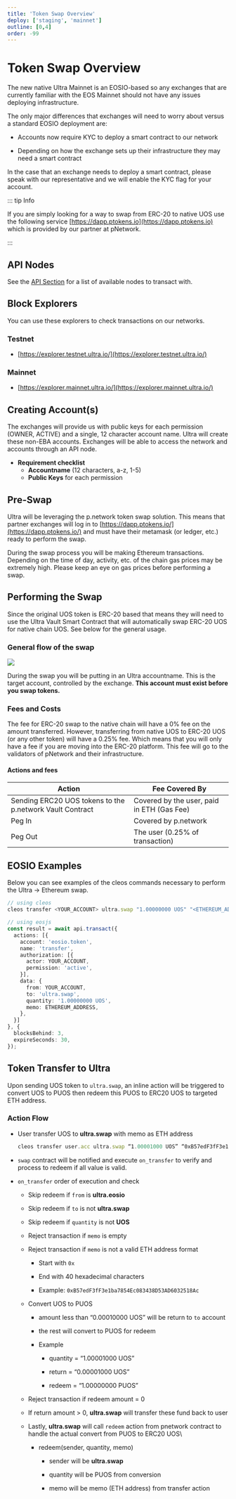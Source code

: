 ```yaml
---
title: 'Token Swap Overview'
deploy: ['staging', 'mainnet']
outline: [0,4]
order: -99
---
```


# Token Swap Overview

The new native Ultra Mainnet is an EOSIO-based so any exchanges that are currently familiar with the EOS Mainnet should not have any issues deploying infrastructure.

The only major differences that exchanges will need to worry about versus a standard EOSIO deployment are:

*   Accounts now require KYC to deploy a smart contract to our network
    
*   Depending on how the exchange sets up their infrastructure they may need a smart contract
    
In the case that an exchange needs to deploy a smart contract, please speak with our representative and we will enable the KYC flag for your account.

::: tip Info

If you are simply looking for a way to swap from ERC-20 to native UOS use the following service [https://dapp.ptokens.io](https://dapp.ptokens.io) which is provided by our partner at pNetwork.

:::

## API Nodes

See the [API Section](../../api/index.md) for a list of available nodes to transact with.

## Block Explorers

You can use these explorers to check transactions on our networks.

### Testnet

*   [https://explorer.testnet.ultra.io/](https://explorer.testnet.ultra.io/)
    
### Mainnet

*   [https://explorer.mainnet.ultra.io/](https://explorer.mainnet.ultra.io/)
    

## Creating Account(s)

The exchanges will provide us with public keys for each permission (OWNER, ACTIVE) and a single, 12 character account name. Ultra will create these non-EBA accounts. Exchanges will be able to access the network and accounts through an API node.

*   **Requirement checklist**
    *   **Accountname** (12 characters, a-z, 1-5)
    *   **Public Keys** for each permission
        
## Pre-Swap

Ultra will be leveraging the p.network token swap solution. This means that partner exchanges will log in to [https://dapp.ptokens.io/](https://dapp.ptokens.io/) and must have their metamask (or ledger, etc.) ready to perform the swap.

During the swap process you will be making Ethereum transactions. Depending on the time of day, activity, etc. of the chain gas prices may be extremely high. Please keep an eye on gas prices before performing a swap.

## Performing the Swap

Since the original UOS token is ERC-20 based that means they will need to use the Ultra Vault Smart Contract that will automatically swap ERC-20 UOS for native chain UOS. See below for the general usage.

### General flow of the swap

![](/images/token-swap-pnetwork.png)

During the swap you will be putting in an Ultra accountname. This is the target account, controlled by the exchange. **This account must exist before you swap tokens.**

### Fees and Costs

The fee for ERC-20 swap to the native chain will have a 0% fee on the amount transferred. However, transferring from native UOS to ERC-20 UOS (or any other token) will have a 0.25% fee. Which means that you will only have a fee if you are moving into the ERC-20 platform. This fee will go to the validators of pNetwork and their infrastructure.

#### Actions and fees

| Action                                                   | Fee Covered By                             |
| -------------------------------------------------------- | ------------------------------------------ |
| Sending ERC20 UOS tokens to the p.network Vault Contract | Covered by the user, paid in ETH (Gas Fee) |
| Peg In                                                   | Covered by p.network                       |
| Peg Out                                                  | The user (0.25% of transaction)            |

## EOSIO Examples

Below you can see examples of the cleos commands necessary to perform the Ultra → Ethereum swap.

```ts
// using cleos
cleos transfer <YOUR_ACCOUNT> ultra.swap "1.00000000 UOS" "<ETHEREUM_ADDRESS>"

// using eosjs
const result = await api.transact({
  actions: [{
    account: 'eosio.token',
    name: 'transfer',
    authorization: [{
      actor: YOUR_ACCOUNT,
      permission: 'active',
    }],
    data: {
      from: YOUR_ACCOUNT,
      to: 'ultra.swap',
      quantity: '1.00000000 UOS',
      memo: ETHEREUM_ADDRESS,
    },
  }]
}, {
  blocksBehind: 3,
  expireSeconds: 30,
});
```

## Token Transfer to Ultra

Upon sending UOS token to `ultra.swap`, an inline action will be triggered to convert UOS to PUOS then redeem this PUOS to ERC20 UOS to targeted ETH address.

### Action Flow

*   User transfer UOS to **ultra.swap** with memo as ETH address
    
    ```typescript
    cleos transfer user.acc ultra.swap “1.00001000 UOS” “0xB57edF3fF3e1ba7854Ec083438D53AD6032518Ac“
    ```
    
*   `swap` contract will be notified and execute `on_transfer` to verify and process to redeem if all value is valid.
    
*   `on_transfer` order of execution and check
    
    *   Skip redeem if `from` is **ultra.eosio**
        
    *   Skip redeem if `to` is not **ultra.swap**
        
    *   Skip redeem if `quantity` is not **UOS**
        
    *   Reject transaction if `memo` is empty
        
    *   Reject transaction if `memo` is not a valid ETH address format
        
        *   Start with `0x`
            
        *   End with 40 hexadecimal characters
            
        *   Example: `0xB57edF3fF3e1ba7854Ec083438D53AD6032518Ac`
            
    *   Convert UOS to PUOS
        
        *   amount less than “0.00010000 UOS” will be return to `to` account
            
        *   the rest will convert to PUOS for redeem
            
        *   Example
            
            *   quantity = “1.00001000 UOS”
                
            *   return = “0.00001000 UOS”
                
            *   redeem = “1.00000000 PUOS”
                
    *   Reject transaction if redeem amount = 0
        
    *   If return amount > 0, **ultra.swap** will transfer these fund back to user
        
    *   Lastly, **ultra.swap** will call `redeem` action from pnetwork contract to handle the actual convert from PUOS to ERC20 UOS\\
        
        *   redeem(sender, quantity, memo)
            
            *   sender will be **ultra.swap**
                
            *   quantity will be PUOS from conversion
                
            *   memo will be memo (ETH address) from transfer action